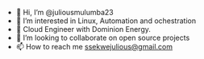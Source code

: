 - 👋 Hi, I’m @juliousmulumba23
- 👀 I’m interested in Linux, Automation and ochestration
- 🌱 Cloud Engineer with Dominion Energy.
- 💞️ I’m looking to collaborate on open source projects
- 📫 How to reach me ssekwejulious@gmail.com

<!---
juliousmulumba23/juliousmulumba23 is a ✨ special ✨ repository because its `README.md` (this file) appears on your GitHub profile.
You can click the Preview link to take a look at your changes.
--->
